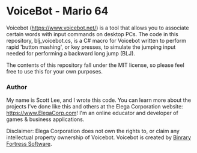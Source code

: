 # VoiceBot - Mario 64

Voicebot (https://www.voicebot.net/) is a tool that allows you to associate certain words with input commands on desktop PCs. The code in this repository, blj_voicebot.cs, is a C# macro for Voicebot written to perform rapid 'button mashing', or key presses, to simulate the jumping input needed for performing a backward long jump (BLJ).

The contents of this repository fall under the MIT license, so please feel free to use this for your own purposes. 


### Author
My name is Scott Lee, and I wrote this code. You can learn more about the projects I've done like this and others at the Elega Corporation website: https://www.ElegaCorp.com! I'm an online educator and developer of games & business applications.

Disclaimer: Elega Corporation does not own the rights to, or claim any intellectual property ownership of Voicebot. Voicebot is created by [Binrary Fortress Software](https://www.binaryfortress.com/).